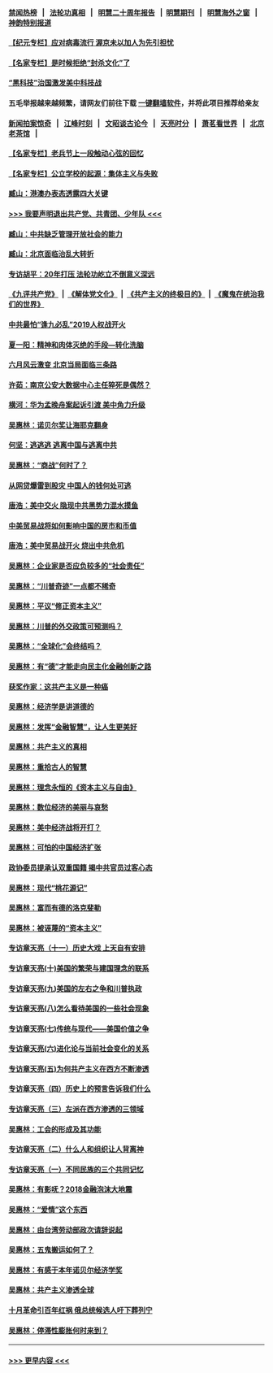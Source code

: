 #### [禁闻热榜](热点新闻.md?=0)  &nbsp;&nbsp;|&nbsp;&nbsp; [法轮功真相](https://github.com/gfw-breaker/truth/blob/master/README.md?=0) &nbsp;&nbsp;|&nbsp;&nbsp; [明慧二十周年报告](https://github.com/gfw-breaker/mh-reports/blob/master/README.md?=0) &nbsp;&nbsp;|&nbsp;&nbsp;[明慧期刊](https://github.com/gfw-breaker/mh-qikan) &nbsp;&nbsp;|&nbsp;&nbsp; [明慧海外之窗](https://github.com/gfw-breaker/mh-news/blob/master/README.md?=0) &nbsp;&nbsp;|&nbsp;&nbsp; [神韵特别报道](https://github.com/gfw-breaker/mh-news/blob/master/shenyun.md?=0)
#### [【纪元专栏】应对病毒流行 渥京未以加人为先引担忧](../pages/nsc423/n11875714.md?t=02251002) 
#### [【名家专栏】是时候拒绝“封杀文化”了](../pages/nsc423/n11814093.md?t=02251002) 
#### [“黑科技”治国激发美中科技战](../pages/nsc423/n11638056.md?t=02251002) 
#### 五毛举报越来越频繁，请网友们前往下载 [一键翻墙软件](https://github.com/gfw-breaker/ssr-accounts)，并将此项目推荐给亲友
#### [新闻拍案惊奇](https://github.com/gfw-breaker/banned-news/blob/master/pages/link4.md) &nbsp;&nbsp;|&nbsp;&nbsp; [江峰时刻](https://github.com/gfw-breaker/banned-news/blob/master/pages/link4.md) &nbsp;&nbsp;|&nbsp;&nbsp; [文昭谈古论今](https://github.com/gfw-breaker/banned-news/blob/master/pages/link4.md) &nbsp;&nbsp;|&nbsp;&nbsp; [天亮时分](https://github.com/gfw-breaker/banned-news/blob/master/pages/link4.md) &nbsp;&nbsp;|&nbsp;&nbsp; [萧茗看世界](https://github.com/gfw-breaker/banned-news/blob/master/pages/link4.md) &nbsp;&nbsp;|&nbsp;&nbsp; [北京老茶馆](https://github.com/gfw-breaker/banned-news/blob/master/pages/link4.md) &nbsp;&nbsp;|&nbsp;&nbsp; 
#### [【名家专栏】老兵节上一段触动心弦的回忆](../pages/nsc423/n11646016.md?t=02251002) 
#### [【名家专栏】公立学校的起源：集体主义与失败](../pages/nsc423/n11601833.md?t=02251002) 
#### [臧山：港澳办表态透露四大关键](../pages/nsc423/n11421628.md?t=02251002) 
#### [>>> 我要声明退出共产党、共青团、少年队 <<<](https://github.com/begood0513/goodnews/blob/master/quit/letter.md) 
#### [臧山：中共缺乏管理开放社会的能力](../pages/nsc423/n11407457.md?t=02251002) 
#### [臧山：北京面临治乱大转折](../pages/nsc423/n11406895.md?t=02251002) 
#### [专访胡平：20年打压 法轮功屹立不倒意义深远](../pages/nsc423/n11398800.md?t=02251002) 
#### [《九评共产党》](https://github.com/begood0513/9ping.md/blob/master/README.md) &nbsp;|&nbsp; [《解体党文化》](../../../../jtdwh.md/blob/master/README.md)  &nbsp;|&nbsp; [《共产主义的终极目的》](../../../../gczydzjmd.md/blob/master/README.md) &nbsp;|&nbsp; [《魔鬼在统治我们的世界》](../../../../mgztzwmdsj.md/blob/master/README.md) 
#### [中共最怕“逢九必乱”2019人权战开火](../pages/nsc423/n11385248.md?t=02251002) 
#### [夏一阳：精神和肉体灭绝的手段—转化洗脑](../pages/nsc423/n11368250.md?t=02251002) 
#### [六月风云激变 北京当局面临三条路](../pages/nsc423/n11313668.md?t=02251002) 
#### [许茹：南京公安大数据中心主任猝死是偶然？](../pages/nsc423/n11064744.md?t=02251002) 
#### [横河：华为孟晚舟案起诉引渡 美中角力升级](../pages/nsc423/n11027230.md?t=02251002) 
#### [吴惠林：诺贝尔奖让海耶克翻身](../pages/nsc423/n10890049.md?t=02251002) 
#### [何坚：逃逃逃 逃离中国与逃离中共](../pages/nsc423/n10592891.md?t=02251002) 
#### [吴惠林：“商战”何时了？](../pages/nsc423/n10573558.md?t=02251002) 
#### [从网贷爆雷到股灾 中国人的钱何处可逃](../pages/nsc423/n10572800.md?t=02251002) 
#### [唐浩：美中交火 隐现中共黑势力混水摸鱼](../pages/nsc423/n10544040.md?t=02251002) 
#### [中美贸易战将如何影响中国的房市和币值](../pages/nsc423/n10543697.md?t=02251002) 
#### [唐浩：美中贸易战开火 烧出中共危机](../pages/nsc423/n10540126.md?t=02251002) 
#### [吴惠林：企业家是否应负较多的“社会责任”](../pages/nsc423/n10535022.md?t=02251002) 
#### [吴惠林：“川普奇迹”一点都不稀奇](../pages/nsc423/n10512808.md?t=02251002) 
#### [吴惠林：平议“修正资本主义”](../pages/nsc423/n10495724.md?t=02251002) 
#### [吴惠林：川普的外交政策可预测吗？](../pages/nsc423/n10462387.md?t=02251002) 
#### [吴惠林：“全球化”会终结吗？](../pages/nsc423/n10452838.md?t=02251002) 
#### [吴惠林：有“德”才能走向民主化金融创新之路](../pages/nsc423/n10432292.md?t=02251002) 
#### [获奖作家：这共产主义是一种癌](../pages/nsc423/n10431541.md?t=02251002) 
#### [吴惠林：经济学是讲道德的](../pages/nsc423/n10398014.md?t=02251002) 
#### [吴惠林：发挥“金融智慧”，让人生更美好](../pages/nsc423/n10375019.md?t=02251002) 
#### [吴惠林：共产主义的真相](../pages/nsc423/n10351394.md?t=02251002) 
#### [吴惠林：重拾古人的智慧](../pages/nsc423/n10337691.md?t=02251002) 
#### [吴惠林：理念永恒的《资本主义与自由》](../pages/nsc423/n10316274.md?t=02251002) 
#### [吴惠林：数位经济的美丽与哀愁](../pages/nsc423/n10292946.md?t=02251002) 
#### [吴惠林：美中经济战将开打？](../pages/nsc423/n10258825.md?t=02251002) 
#### [吴惠林：可怕的中国经济扩张](../pages/nsc423/n10219147.md?t=02251002) 
#### [政协委员提承认双重国籍 揭中共官员过客心态](../pages/nsc423/n10208809.md?t=02251002) 
#### [吴惠林：现代“桃花源记”](../pages/nsc423/n10185234.md?t=02251002) 
#### [吴惠林：富而有德的洛克斐勒](../pages/nsc423/n10142264.md?t=02251002) 
#### [吴惠林：被诬蔑的“资本主义”](../pages/nsc423/n10124816.md?t=02251002) 
#### [专访章天亮（十一）历史大戏 上天自有安排](../pages/nsc423/n10094905.md?t=02251002) 
#### [专访章天亮(十)美国的繁荣与建国理念的联系](../pages/nsc423/n10094899.md?t=02251002) 
#### [专访章天亮(九)美国的左右之争和川普执政](../pages/nsc423/n10094889.md?t=02251002) 
#### [专访章天亮(八)怎么看待美国的一些社会现象](../pages/nsc423/n10094857.md?t=02251002) 
#### [专访章天亮(七)传统与现代——美国价值之争](../pages/nsc423/n10093140.md?t=02251002) 
#### [专访章天亮(六)进化论与当前社会变化的关系](../pages/nsc423/n10092036.md?t=02251002) 
#### [专访章天亮(五)为何共产主义在西方不断渗透](../pages/nsc423/n10083620.md?t=02251002) 
#### [专访章天亮（四）历史上的预言告诉我们什么](../pages/nsc423/n10083606.md?t=02251002) 
#### [专访章天亮（三）左派在西方渗透的三领域](../pages/nsc423/n10081115.md?t=02251002) 
#### [吴惠林：工会的形成及其功能](../pages/nsc423/n10080633.md?t=02251002) 
#### [专访章天亮（二）什么人和组织让人背离神](../pages/nsc423/n10076637.md?t=02251002) 
#### [专访章天亮（一）不同民族的三个共同记忆](../pages/nsc423/n10074188.md?t=02251002) 
#### [吴惠林：有影呒？2018金融泡沫大地震](../pages/nsc423/n10040534.md?t=02251002) 
#### [吴惠林：“爱情”这个东西](../pages/nsc423/n10019423.md?t=02251002) 
#### [吴惠林：由台湾劳动部政次请辞说起](../pages/nsc423/n9979679.md?t=02251002) 
#### [吴惠林：五鬼搬运如何了？](../pages/nsc423/n9925338.md?t=02251002) 
#### [吴惠林：有感于本年诺贝尔经济学奖](../pages/nsc423/n9871883.md?t=02251002) 
#### [吴惠林：共产主义渗透全球](../pages/nsc423/n9812748.md?t=02251002) 
#### [十月革命引百年红祸 俄总统候选人吁下葬列宁](../pages/nsc423/n9810182.md?t=02251002) 
#### [吴惠林：停滞性膨胀何时来到？](../pages/nsc423/n9764136.md?t=02251002) 

----
#### [ >>> 更早内容 <<< ](../indexes/nsc423-earlier.md)
